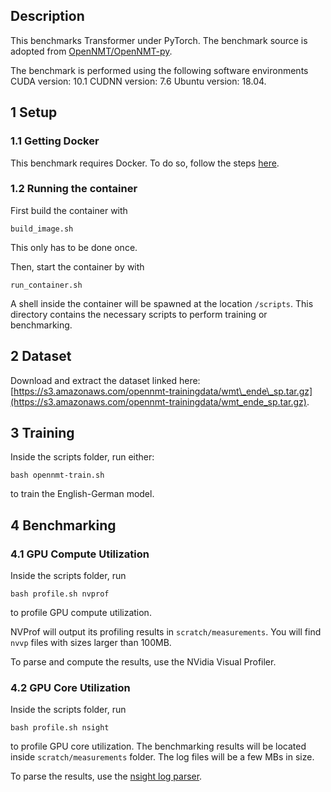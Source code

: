 ## Description
This benchmarks Transformer under PyTorch. The benchmark source is adopted from [OpenNMT/OpenNMT-py](https://github.com/OpenNMT/OpenNMT-py).

The benchmark is performed using the following software environments CUDA version: 10.1 CUDNN version: 7.6 Ubuntu version: 18.04.

## 1 Setup
### 1.1 Getting Docker
This benchmark requires Docker. To do so, follow the steps [here](https://docs.docker.com/engine/install/).

### 1.2 Running the container
First build the container with 
```
build_image.sh
```
This only has to be done once.

Then, start the container by with
```
run_container.sh
```
A shell inside the container will be spawned at the location `/scripts`. This directory contains the necessary scripts to perform training or benchmarking.

## 2 Dataset
Download and extract the dataset linked here: [https://s3.amazonaws.com/opennmt-trainingdata/wmt\_ende\_sp.tar.gz](https://s3.amazonaws.com/opennmt-trainingdata/wmt_ende_sp.tar.gz).

## 3 Training
Inside the scripts folder, run either:
```
bash opennmt-train.sh
```
to train the English-German model.

## 4 Benchmarking
### 4.1 GPU Compute Utilization
Inside the scripts folder, run
```
bash profile.sh nvprof
```
to profile GPU compute utilization.

NVProf will output its profiling results in `scratch/measurements`. You will find `nvvp` files with sizes larger than 100MB.

To parse and compute the results, use the NVidia Visual Profiler.


### 4.2 GPU Core Utilization
Inside the scripts folder, run
```
bash profile.sh nsight
```
to profile GPU core utilization.
The benchmarking results will be located inside `scratch/measurements` folder. The log files will be a few MBs in size.

To parse the results, use the [nsight log parser](https://github.com/UofT-EcoSystem/DNN-Training-Suite/tree/ybgao-temp/Core-Utilization-Analyzer).

